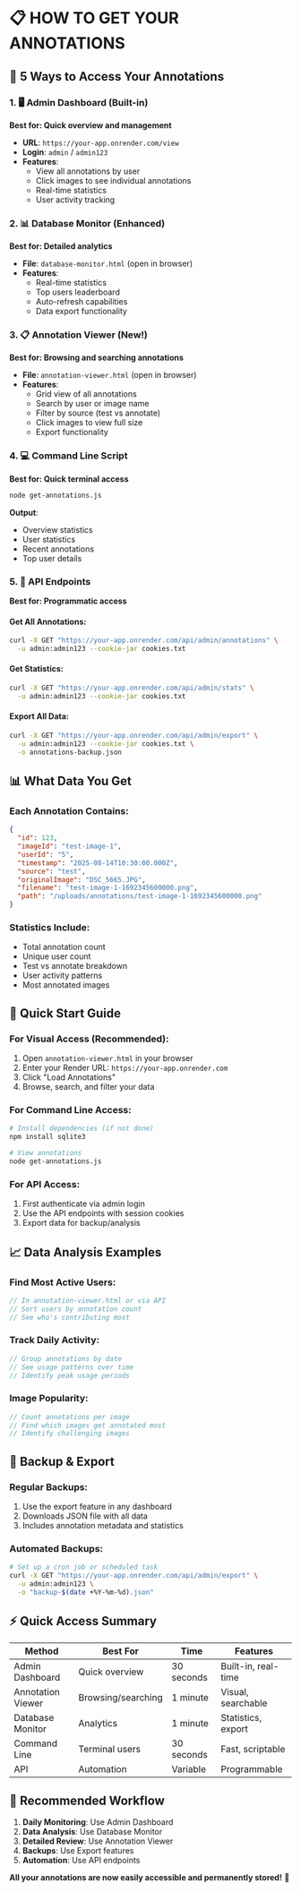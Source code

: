 # 📋 HOW TO GET YOUR ANNOTATIONS

## 🎯 **5 Ways to Access Your Annotations**

### **1. 🖥️ Admin Dashboard (Built-in)**
**Best for: Quick overview and management**
- **URL**: `https://your-app.onrender.com/view`
- **Login**: `admin` / `admin123`
- **Features**:
  - View all annotations by user
  - Click images to see individual annotations
  - Real-time statistics
  - User activity tracking

### **2. 📊 Database Monitor (Enhanced)**
**Best for: Detailed analytics**
- **File**: `database-monitor.html` (open in browser)
- **Features**:
  - Real-time statistics
  - Top users leaderboard
  - Auto-refresh capabilities
  - Data export functionality

### **3. 📋 Annotation Viewer (New!)**
**Best for: Browsing and searching annotations**
- **File**: `annotation-viewer.html` (open in browser)
- **Features**:
  - Grid view of all annotations
  - Search by user or image name
  - Filter by source (test vs annotate)
  - Click images to view full size
  - Export functionality

### **4. 💻 Command Line Script**
**Best for: Quick terminal access**
```bash
node get-annotations.js
```
**Output**:
- Overview statistics
- User statistics
- Recent annotations
- Top user details

### **5. 🔌 API Endpoints**
**Best for: Programmatic access**

#### Get All Annotations:
```bash
curl -X GET "https://your-app.onrender.com/api/admin/annotations" \
  -u admin:admin123 --cookie-jar cookies.txt
```

#### Get Statistics:
```bash
curl -X GET "https://your-app.onrender.com/api/admin/stats" \
  -u admin:admin123 --cookie-jar cookies.txt
```

#### Export All Data:
```bash
curl -X GET "https://your-app.onrender.com/api/admin/export" \
  -u admin:admin123 --cookie-jar cookies.txt \
  -o annotations-backup.json
```

## 📊 **What Data You Get**

### **Each Annotation Contains:**
```json
{
  "id": 123,
  "imageId": "test-image-1",
  "userId": "5",
  "timestamp": "2025-08-14T10:30:00.000Z",
  "source": "test",
  "originalImage": "DSC_5665.JPG",
  "filename": "test-image-1-1692345600000.png",
  "path": "/uploads/annotations/test-image-1-1692345600000.png"
}
```

### **Statistics Include:**
- Total annotation count
- Unique user count
- Test vs annotate breakdown
- User activity patterns
- Most annotated images

## 🚀 **Quick Start Guide**

### **For Visual Access (Recommended):**
1. Open `annotation-viewer.html` in your browser
2. Enter your Render URL: `https://your-app.onrender.com`
3. Click "Load Annotations"
4. Browse, search, and filter your data

### **For Command Line Access:**
```bash
# Install dependencies (if not done)
npm install sqlite3

# View annotations
node get-annotations.js
```

### **For API Access:**
1. First authenticate via admin login
2. Use the API endpoints with session cookies
3. Export data for backup/analysis

## 📈 **Data Analysis Examples**

### **Find Most Active Users:**
```javascript
// In annotation-viewer.html or via API
// Sort users by annotation count
// See who's contributing most
```

### **Track Daily Activity:**
```javascript
// Group annotations by date
// See usage patterns over time
// Identify peak usage periods
```

### **Image Popularity:**
```javascript
// Count annotations per image
// Find which images get annotated most
// Identify challenging images
```

## 💾 **Backup & Export**

### **Regular Backups:**
1. Use the export feature in any dashboard
2. Downloads JSON file with all data
3. Includes annotation metadata and statistics

### **Automated Backups:**
```bash
# Set up a cron job or scheduled task
curl -X GET "https://your-app.onrender.com/api/admin/export" \
  -u admin:admin123 \
  -o "backup-$(date +%Y-%m-%d).json"
```

## ⚡ **Quick Access Summary**

| Method | Best For | Time | Features |
|--------|----------|------|----------|
| Admin Dashboard | Quick overview | 30 seconds | Built-in, real-time |
| Annotation Viewer | Browsing/searching | 1 minute | Visual, searchable |
| Database Monitor | Analytics | 1 minute | Statistics, export |
| Command Line | Terminal users | 30 seconds | Fast, scriptable |
| API | Automation | Variable | Programmable |

## 🎯 **Recommended Workflow**

1. **Daily Monitoring**: Use Admin Dashboard
2. **Data Analysis**: Use Database Monitor  
3. **Detailed Review**: Use Annotation Viewer
4. **Backups**: Use Export features
5. **Automation**: Use API endpoints

**All your annotations are now easily accessible and permanently stored!** 🎉
